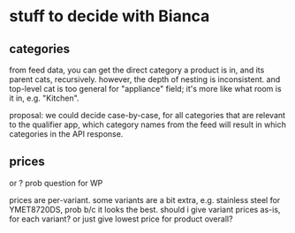 # stuff to decide with Bianca

## categories

from feed data, you can get the direct category a product is in, and its parent cats, recursively. however, the depth of nesting is inconsistent. and top-level cat is too general for "appliance" field; it's more like what room is it in, e.g. "Kitchen".

proposal: we could decide case-by-case, for all categories that are relevant to the qualifier app, which category names from the feed will result in which categories in the API response.

## prices

<listprice> or <saleprice>? prob question for WP

prices are per-variant. some variants are a bit extra, e.g. stainless steel for YMET8720DS, prob b/c it looks the best. should i give variant prices as-is, for each variant? or just give lowest price for product overall?